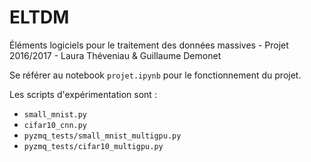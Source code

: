 # ELTDM
Éléments logiciels pour le traitement des données massives - Projet 2016/2017 - Laura Théveniau &amp; Guillaume Demonet

Se référer au notebook `projet.ipynb` pour le fonctionnement du projet.

Les scripts d'expérimentation sont :

+ `small_mnist.py`
+ `cifar10_cnn.py`
+ `pyzmq_tests/small_mnist_multigpu.py`
+ `pyzmq_tests/cifar10_multigpu.py`